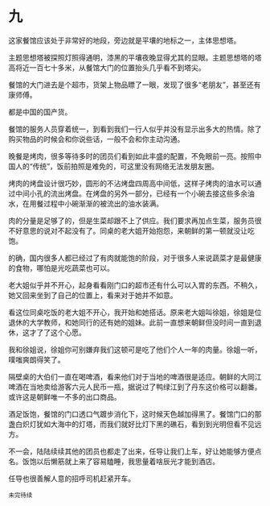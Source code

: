 # 九

这家餐馆应该处于非常好的地段，旁边就是平壤的地标之一，主体思想塔。

主题思想塔被探照灯照得通明，漆黑的平壤夜晚显得尤其的显眼。主题思想塔的塔高将近一百七十多米，从餐馆大门的位置抬头几乎看不到塔尖。

餐馆的大门进去是个超市，货架上物品瞟了一眼，发现了很多“老朋友”，甚至还有康师傅。

都是中国的国产货。

餐馆的服务人员穿着统一，到看到我们一行人似乎并没有显示出多大的热情。除了购买物品的时候会和你说些话，一般不会和你主动沟通。

晚餐是烤肉，很多等待多时的团员们看到如此丰盛的配置，不免眼前一亮。按照中国人的“传统”，饭前拍照是难免的，可这里没有网络无法发朋友圈。

烤肉的烤盘设计很巧妙，圆形的不沾烤盘四周高中间低，这样子烤肉的油水可以通过中间小孔的流出烤盘。在烤盘的另外一部分，已经有一个小碗去接这些多余油水，在用餐过程中小碗渐渐的被流出的油水装满。

肉的分量是足够了的，但是生菜却跟不上了供应。我们要求再加点生菜，服务员很不好意思的说对不起没有了。同桌的老大姐开始抱怨，来朝鲜的第一顿就没让吃饱。

的确，国内很多人都已经过了有肉就能饱的阶段，对于很多人来说蔬菜才是最健康的食物，哪怕是光吃蔬菜也可以。

老大姐似乎并不开心，起身看看刚门口的超市还有什么可以入胃的东西。不稍久，她又回来坐到了自己的位置上，看来对于她并不如意。

看这位同桌吃饭的老大姐不开心，我开始和她搭话。原来老大姐叫徐姐，徐姐是位退休的大学教师，和她同行的还有她的姐妹。此前一直想来朝鲜但没时间一直到退休，这才了了这个心愿。

我和徐姐说，徐姐你可别嫌弃我们这顿可是吃了他们个人一年的肉量。徐姐一听，噗嗤爽朗得笑了。

隔壁桌的大伯们一直在喝啤酒，看来他们对于当地的啤酒很是适应。朝鲜的大同江啤酒在当地卖给游客六元人民币一瓶，据说过了鸭绿江到了丹东这价格可以翻番。或许这是朝鲜唯一不多的出口商品。

酒足饭饱，餐馆的门口透口气踱步消化下，这时候天色越加得黑了。餐馆门口的那盏白炽灯犹如大海中的灯塔，而我们就好比灯下黑的礁石，看到到光明但看不见远方。

不一会，陆陆续续其他的团员也都走了出来，任导让我们上车，好让她能够方便点名。饭饱以后懒筋就上来了容易瞌睡，我思量着啥辰光才能到酒店。

任导也很善解人意的招呼司机赶紧开车。

`未完待续`
